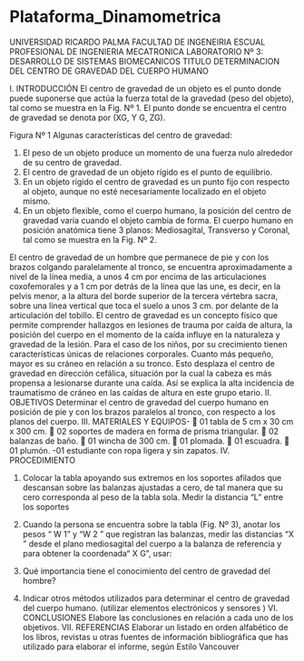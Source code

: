 # Plataforma_Dinamometrica
UNIVERSIDAD RICARDO PALMA
FACULTAD DE INGENEIRIA 
ESCUAL PROFESIONAL DE INGENIERIA MECATRONICA
LABORATORIO Nº 3:  DESARROLLO DE SISTEMAS BIOMECANICOS
TITULO
DETERMINACION DEL CENTRO DE GRAVEDAD DEL CUERPO HUMANO 

I. INTRODUCCIÓN
El centro de gravedad de un objeto es el punto donde puede suponerse que actúa la fuerza total de la gravedad (peso del objeto), tal como se muestra en la Fig. Nº 1. El punto donde se encuentra el centro de gravedad se denota por (XG, Y G, ZG).
 
Figura Nº 1
 Algunas características del centro de gravedad:
1.	El peso de un objeto produce un momento de una fuerza nulo alrededor de su centro de gravedad. 
2.	El centro de gravedad de un objeto rígido es el punto de equilibrio. 
3.	En un objeto rígido el centro de gravedad es un punto fijo con respecto al objeto, aunque no esté necesariamente localizado en el objeto mismo.
4.	 En un objeto flexible, como el cuerpo humano, la posición del centro de gravedad varía cuando el objeto cambia de forma. El cuerpo humano en posición anatómica tiene 3 planos:
Mediosagital, Transverso y Coronal, tal como se muestra en la Fig. Nº 2.










El centro de gravedad de un hombre que permanece de pie y con los brazos colgando paralelamente al tronco, se encuentra aproximadamente a nivel de la línea media, a unos 4 cm por encima de las articulaciones coxofemorales y a 1 cm por detrás de la línea que las une, es decir, en la pelvis menor, a la altura del borde superior de la tercera vértebra sacra, sobre una línea vertical que toca el suelo a unos 3 cm. por delante de la articulación del tobillo.
El centro de gravedad es un concepto físico que permite comprender hallazgos en lesiones de trauma por caída de altura, la posición del cuerpo en el momento de la caída influye en la naturaleza y gravedad de la lesión. 
Para el caso de los niños, por su crecimiento tienen características únicas de relaciones corporales. Cuanto más pequeño, mayor es su cráneo en relación a su tronco. Esto desplaza el centro de gravedad en dirección cefálica, situación por la cual la cabeza es más propensa a lesionarse durante una caída. 
Así se explica la alta incidencia de traumatismo de cráneo en las caídas de altura en este grupo etario.
II. OBJETIVOS
Determinar el centro de gravedad del cuerpo humano en posición de pie y con los brazos paralelos al tronco, con respecto a los planos del cuerpo.
III. MATERIALES Y EQUIPOS-
	01 tabla de 5 cm x 30 cm x 300 cm.
	02 soportes de madera en forma de prisma triangular.
	02 balanzas de baño.
	01 wincha de 300 cm.
	01 plomada.
	01 escuadra.
	01 plumón.
-01 estudiante con ropa ligera y sin zapatos.
IV. PROCEDIMIENTO
1. Colocar la tabla apoyando sus extremos en los soportes afilados que descansan sobre las balanzas ajustadas a cero, de tal manera que su cero corresponda al peso de la tabla sola. Medir la distancia “L” entre los soportes
2. Cuando la persona se encuentra sobre la tabla (Fig. Nº 3), anotar los pesos “
W 1” y “W 2 ” que registran las balanzas, medir las distancias “X ” desde el plano mediosagital del cuerpo a la balanza de referencia y para obtener la coordenada“ X G”, usar:
 
 
 
 
4. Qué importancia tiene el conocimiento del centro de gravedad del hombre?
6. Indicar otros métodos utilizados para determinar el centro de gravedad del cuerpo humano.
    (utilizar elementos electrónicos y sensores )
VI. CONCLUSIONES
Elabore las conclusiones en relación a cada uno de los objetivos.
VII. REFERENCIAS
Elaborar un listado en orden alfabético de los libros, revistas u otras fuentes de información bibliográfica que has utilizado para elaborar el informe, según Estilo Vancouver
